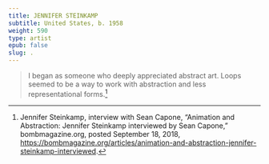 ```yaml
---
title: JENNIFER STEINKAMP
subtitle: United States, b. 1958
weight: 590
type: artist
epub: false
slug: .
---
```

> I began as someone who deeply appreciated abstract art. Loops seemed to be a way to work with abstraction and less representational forms.[^1]

[^1]: Jennifer Steinkamp, interview with Sean Capone, “Animation and Abstraction: Jennifer Steinkamp interviewed by Sean Capone,” bombmagazine.org, posted September 18, 2018, https://bombmagazine.org/articles/animation-and-abstraction-jennifer-steinkamp-interviewed.
